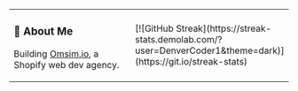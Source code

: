 <table>
  <tr>
    <td width="50%">
      <h3>🧠 About Me</h3>
      <p>Building <a href="https://omsim.io">Omsim.io</a>, a Shopify web dev agency.</p>
    </td>
    <td width="50%">
      [![GitHub Streak](https://streak-stats.demolab.com/?user=DenverCoder1&theme=dark)](https://git.io/streak-stats)
    </td>
  </tr>
</table>
